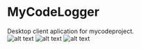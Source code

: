 # MyCodeLogger
Desktop client aplication for mycodeproject. <br />
![alt text](http://binaryalchemist.pl/wp-content/uploads/2017/08/logger.jpg)
![alt text](http://binaryalchemist.pl/wp-content/uploads/2017/08/logger2.jpg)
![alt text](http://binaryalchemist.pl/wp-content/uploads/2017/08/logger3.jpg)

